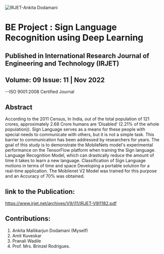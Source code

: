 ![IRJET-Ankita Dodamani](https://user-images.githubusercontent.com/46243069/202703898-edb34907-4b95-4dd3-b255-1514593eaac8.jpg)


# BE Project : Sign Language Recognition using Deep Learning

## Published in International Research Journal of Engineering and Technology (IRJET)

## Volume: 09 Issue: 11 | Nov 2022

--ISO 9001:2008 Certified Journal 
## Abstract
According to the 2011 Census, In India, out of the total population of 121 crores, approximately 2.68 Crore humans are ‘Disabled’ (2.21% of the whole population)). Sign Language serves as a means for these people with special needs to communicate with others, but it is not a simple task. This barrier to communication has been addressed by researchers for years. The goal of this study is to demonstrate the MobileNets model's experimental performance on the TensorFlow platform when training the Sign language. Language Recognition Model, which can drastically reduce the amount of time it takes to learn a new language. Classification of Sign Language motions in terms of time and space Developing a portable solution for a real-time application. The Mobilenet V2 Model was trained for this purpose and an Accuracy of 70% was obtained.

## link to the Publication: 
https://www.irjet.net/archives/V9/i11/IRJET-V9I1182.pdf

## Contributions:
1. Ankita Mallikarjun Dodamani (Myself)
2. Amit Kuveskar 
3. Pranali Wadile
4. Prof. Mrs. Brinzel Rodrigues.
